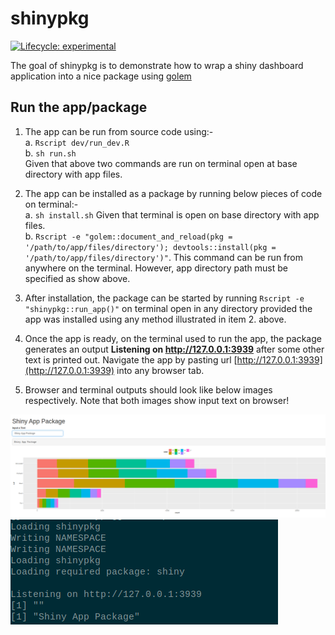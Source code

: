 # shinypkg

<!-- badges: start -->
[![Lifecycle: experimental](https://img.shields.io/badge/lifecycle-experimental-orange.svg)](https://www.tidyverse.org/lifecycle/#experimental)
<!-- badges: end -->

The goal of shinypkg is to demonstrate how to wrap a shiny dashboard application into a nice package using [golem](https://github.com/ThinkR-open/golem)

## Run the app/package

1. The app can be run from source code using:-  
  a. `Rscript dev/run_dev.R`  
  b. `sh run.sh`  
  Given that above two commands are run on terminal open at base directory with app files.  

1. The app can be installed as a package by running below pieces of code on terminal:-  
  a. `sh install.sh` Given that terminal is open on base directory with app files.  
  b. `Rscript -e "golem::document_and_reload(pkg = '/path/to/app/files/directory'); devtools::install(pkg = '/path/to/app/files/directory')"`. This command can be run from anywhere on the terminal. However, app directory path must be specified as show above.  

1. After installation, the package can be started by running `Rscript -e "shinypkg::run_app()"` on terminal open in any directory provided the app was installed using any method illustrated in item 2. above.  

1. Once the app is ready, on the terminal used to run the app, the package generates an output **Listening on http://127.0.0.1:3939** after some other text is printed out. Navigate the app by pasting url [http://127.0.0.1:3939](http://127.0.0.1:3939) into any browser tab.  

1. Browser and terminal outputs should look like below images respectively. Note that both images show input text on browser!  

<div >
<img src="imgs/pkg-browser-output.png" />
<img src="imgs/pkg-terminal-output.png" />
</div>
